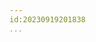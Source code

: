 ```yaml
---
id:20230919201838
...
```


<body>
    <script>
        alert('Hello World');
    </script>
</body>

<script src="/path/to/script.js"> </script>
